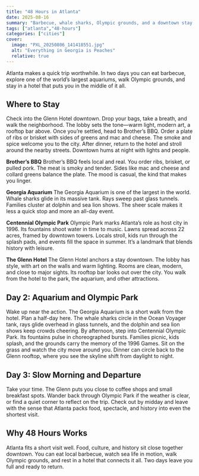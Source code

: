 ```yaml
---
title: "48 Hours in Atlanta"
date: 2025-08-16
summary: "Barbecue, whale sharks, Olympic grounds, and a downtown stay."
tags: ["atlanta","48-hours"]
categories: ["cities"]
cover:
  image: "PXL_20250806_141418551.jpg"
  alt: "Everything in Georgia is Peaches"
  relative: true
---
```


Atlanta makes a quick trip worthwhile. In two days you can eat barbecue, explore one of the world’s largest aquariums, walk Olympic grounds, and stay in a hotel that puts you in the middle of it all.

## Where to Stay
Check into the Glenn Hotel downtown. Drop your bags, take a breath, and walk the neighborhood. The lobby sets the tone—warm light, modern art, a rooftop bar above. Once you’re settled, head to Brother’s BBQ. Order a plate of ribs or brisket with sides of greens and mac and cheese. The smoke and spice welcome you to the city. After dinner, return to the hotel and stroll around the nearby streets. Downtown hums at night with lights and people.

**Brother’s BBQ**
Brother’s BBQ feels local and real. You order ribs, brisket, or pulled pork. The meat is smoky and tender. Sides like mac and cheese and collard greens balance the plate. The mood is casual, the kind that makes you linger.

**Georgia Aquarium**
The Georgia Aquarium is one of the largest in the world. Whale sharks glide in its massive tank. Rays sweep past glass tunnels. Families cluster at dolphin and sea lion shows. The sheer scale makes it less a quick stop and more an all-day event.

**Centennial Olympic Park**
Olympic Park marks Atlanta’s role as host city in 1996. Its fountains shoot water in time to music. Lawns spread across 22 acres, framed by downtown towers. Locals stroll, kids run through the splash pads, and events fill the space in summer. It’s a landmark that blends history with leisure.

**The Glenn Hotel**
The Glenn Hotel anchors a stay downtown. The lobby has style, with art on the walls and warm lighting. Rooms are clean, modern, and close to major sights. Its rooftop bar looks out over the city. You walk from the hotel to the park, the aquarium, and other attractions.

## Day 2: Aquarium and Olympic Park
Wake up near the action. The Georgia Aquarium is a short walk from the hotel. Plan a half-day here. The whale sharks circle in the Ocean Voyager tank, rays glide overhead in glass tunnels, and the dolphin and sea lion shows keep crowds cheering. By afternoon, step into Centennial Olympic Park. Its fountains pulse in choreographed bursts. Families picnic, kids splash, and the grounds carry the memory of the 1996 Games. Sit on the grass and watch the city move around you. Dinner can circle back to the Glenn rooftop, where you see the skyline shift from daylight to night.

## Day 3: Slow Morning and Departure
Take your time. The Glenn puts you close to coffee shops and small breakfast spots. Wander back through Olympic Park if the weather is clear, or find a quiet corner to reflect on the trip. Check out by midday and leave with the sense that Atlanta packs food, spectacle, and history into even the shortest visit.

## Why 48 Hours Works
Atlanta fits a short visit well. Food, culture, and history sit close together downtown. You can eat local barbecue, watch sea life in motion, walk Olympic grounds, and rest in a hotel that connects it all. Two days leave you full and ready to return.
